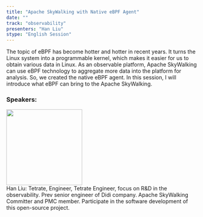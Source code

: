 ```yaml
---
title: "Apache SkyWalking with Native eBPF Agent"
date: "" 
track: "observability"
presenters: "Han Liu"
stype: "English Session"
---
```

The topic of eBPF has become hotter and hotter in recent years. It turns the Linux system into a programmable kernel, which makes it easier for us to obtain various data in Linux.
As an observable platform, Apache SkyWalking can use eBPF technology to aggregate more data into the platform for analysis. So, we created the native eBPF agent. In this session, I will introduce what eBPF can bring to the Apache SkyWalking.
 ### Speakers: 
 <img src="images/speaker/1000.png" width="200" /><br>Han Liu: Tetrate, Engineer, Tetrate Engineer, focus on R&D in the observability. Prev senior engineer of Didi company.
Apache SkyWalking Committer and PMC member. Participate in the software development of this open-source project.

 